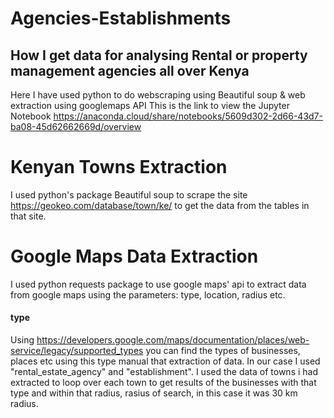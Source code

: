 # Agencies-Establishments
## How I get data for analysing Rental or property management agencies all over Kenya
Here I have used python to do webscraping using Beautiful soup &amp; web extraction using googlemaps API
This is the link to view the Jupyter Notebook https://anaconda.cloud/share/notebooks/5609d302-2d66-43d7-ba08-45d62662669d/overview
# Kenyan Towns Extraction
I used python's package Beautiful soup to scrape the site https://geokeo.com/database/town/ke/ to get the data from the tables in that site.

# Google Maps Data Extraction
I used python requests package to use google maps' api to extract data from google maps using the parameters: type, location, radius etc.
 #### type
 Using https://developers.google.com/maps/documentation/places/web-service/legacy/supported_types you can find the types of businesses, places etc using this type manual that  extraction of data. In our case I used "rental_estate_agency" and "establishment". I used the data of towns i had extracted to loop over each town to get results of the 
 businesses with that type and within that radius, rasius of search, in this case it was 30 km radius.
